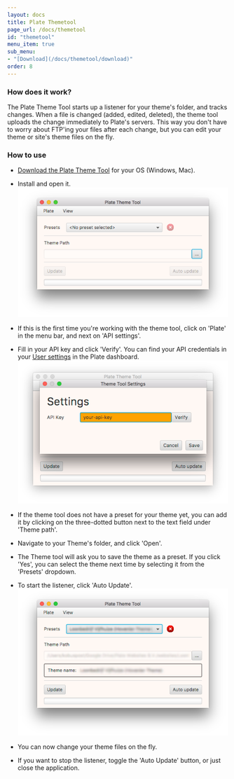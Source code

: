 ```yaml
---
layout: docs
title: Plate Themetool
page_url: /docs/themetool
id: "themetool"
menu_item: true
sub_menu:
- "[Download](/docs/themetool/download)"
order: 8
---
```

### How does it work?
The Plate Theme Tool starts up a listener for your theme's folder, and tracks changes. When a file is changed (added, edited, deleted), the theme tool uploads the change immediately to Plate's servers. This way you don't have to worry about FTP'ing your files after each change, but you can edit your theme or site's theme files on the fly.

### How to use
- [Download the Plate Theme Tool](/docs/themetool/download) for your OS (Windows, Mac).
- Install and open it.  
![Theme tool](/assets/img/theme-tool-1.png)
- If this is the first time you're working with the theme tool, click on 'Plate' in the menu bar, and next on 'API settings'.
- Fill in your API key and click 'Verify'. You can find your API credentials in your [User settings](https://www.startwithplate.com/dashboard/users/edit) in the Plate dashboard.  
![Theme tool](/assets/img/theme-tool-2.png)

- If the theme tool does not have a preset for your theme yet, you can add it by clicking on the three-dotted button next to the text field under 'Theme path'.
- Navigate to your Theme's folder, and click 'Open'.
- The Theme tool will ask you to save the theme as a preset. If you click 'Yes', you can select the theme next time by selecting it from the 'Presets' dropdown.
- To start the listener, click 'Auto Update'.  
![Theme tool](/assets/img/theme-tool-3.png)
- You can now change your theme files on the fly.
- If you want to stop the listener, toggle the 'Auto Update' button, or just close the application.
